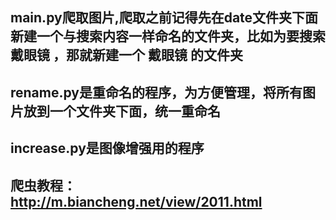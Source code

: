 ## main.py爬取图片,爬取之前记得先在date文件夹下面新建一个与搜索内容一样命名的文件夹，比如为要搜索 戴眼镜 ，那就新建一个 戴眼镜 的文件夹
## rename.py是重命名的程序，为方便管理，将所有图片放到一个文件夹下面，统一重命名
## increase.py是图像增强用的程序
## 爬虫教程：http://m.biancheng.net/view/2011.html



